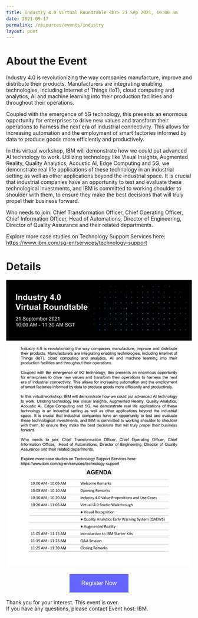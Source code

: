 ```yaml
---
title: Industry 4.0 Virtual Roundtable <br> 21 Sep 2021, 10:00 am
date: 2021-09-17
permalink: /resources/events/industry
layout: post
---
```



# About the Event
Industry 4.0 is revolutionizing the way companies manufacture, improve and distribute their products. Manufacturers are integrating enabling technologies, including Internet of Things (IoT), cloud computing and analytics, AI and machine learning into their production facilities and throughout their operations.

Coupled with the emergence of 5G technology, this presents an enormous opportunity for enterprises to drive new values and transform their operations to harness the next era of industrial connectivity. This allows for increasing automation and the employment of smart factories informed by data to produce goods more efficiently and productively.

In this virtual workshop, IBM will demonstrate how we could put advanced AI technology to work. Utilizing technology like Visual Insights, Augmented Reality, Quality Analytics, Acoustic AI, Edge Computing and 5G, we demonstrate real life applications of these technology in an industrial setting as well as other applications beyond the industrial space. It is crucial that industrial companies have an opportunity to test and evaluate these technological investments, and IBM is committed to working shoulder to shoulder with them, to ensure they make the best decisions that will truly propel their business forward.

Who needs to join: Chief Transformation Officer, Chief Operating Officer, Chief Information Officer, Head of Automations, Director of Engineering, Director of Quality Assurance and their related departments.

Explore more case studies on Technology Support Services here: <a href="https://www.ibm.com/sg-en/services/technology-support" target="blank">https://www.ibm.com/sg-en/services/technology-support</a> 


# Details

![Industry 4.0 image](/images/events/events/industry-ibm.png)

<style>
#register {
  background-color: #0000ff;
  border: none;
  color: white;
  padding: 16px 32px;
  text-align: center;
  font-size: 16px;
  margin: 4px 2px;
  opacity: 0.6;
  transition: 0.3s;
  display: inline-block;
  text-decoration: none;
  cursor: pointer;
}
</style>

<center><a href="https://www.ibm.com/events/reg/flow/ibm/tdyxjhmb/regcteba1/createaccount" target="_blank"><button class="btn" id="register">Register Now</button></a></center>

Thank you for your interest. This event is over. <br> If you have any questions, please contact Event host: IBM.